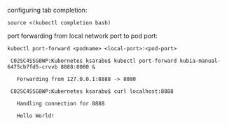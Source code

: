 configuring tab completion:
  
	source <(kubectl completion bash)
	
 port forwarding from local network port to pod port:
  
	kubectl port-forward <podname> <local-port>:<pod-port>
  
	 C02SC4SSG8WP:Kubernetes ksarabu$ kubectl port-forward kubia-manual-6475cb7fd5-crvvb 8888:8080 &
  
	   Forwarding from 127.0.0.1:8888 -> 8080
  
	 C02SC4SSG8WP:Kubernetes ksarabu$ curl localhost:8888
  
	   Handling connection for 8888
  
	   Hello World!

